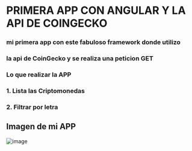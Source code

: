 # PRIMERA APP CON ANGULAR Y LA API DE COINGECKO
### mi primera app con este fabuloso framework donde utilizo 
### la api de CoinGecko y se realiza una peticion GET

### Lo que realizar la APP
### 1. Lista las Criptomonedas
### 2. Filtrar por letra


## Imagen de mi APP
![image](https://user-images.githubusercontent.com/57696767/130390688-76acaeca-4fcc-4499-b8d4-6ff9906366c4.png)
